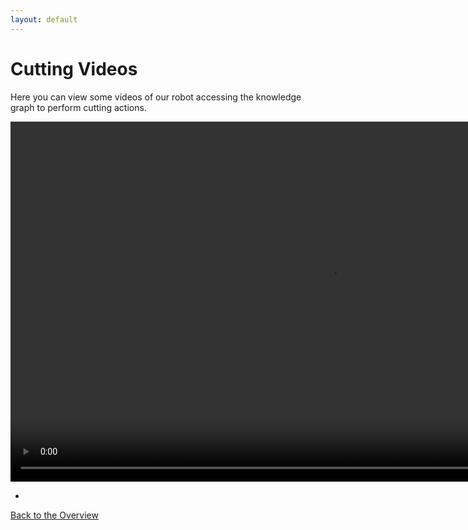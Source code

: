```yaml
---
layout: default
---
```


# Cutting Videos

Here you can view some videos of our robot accessing the knowledge graph to perform cutting actions.

 <video width="1024" height="576" controls>
	<source src="vid/Cut,chop,slice,or_dicemovie.mp4" type="video/mp4; codecs='hev1'">
Your browser does not support the video tag.
</video> 

-

[Back to the Overview](./)
